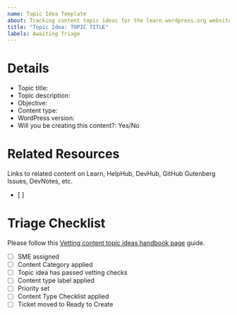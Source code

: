 ```yaml
---
name: Topic Idea Template
about: Tracking content topic ideas for the learn.wordpress.org website
title: "Topic Idea: TOPIC TITLE"
labels: Awaiting Triage
---
```


<!--
The steps to translating content on Learn WordPress can be found in the handbook: https://make.wordpress.org/training/handbook/content-localization/.

Remember to update the title of this issue. Example: Greek translation for Lesson Plan "Introduction To Common Plugins"
-->

# Details
<!-- Please describe what this content topic is about-->
- Topic title: 
- Topic description: 
- Objective: 
- Content type: 
- WordPress version: 
- Will you be creating this content?: Yes/No

# Related Resources
Links to related content on Learn, HelpHub, DevHub, GitHub Gutenberg Issues, DevNotes, etc.
- [ ]

# Triage Checklist
Please follow this [Vetting content topic ideas handbook page]() guide.

- [ ] SME assigned
- [ ] Content Category applied
- [ ] Topic idea has passed vetting checks
- [ ] Content type label applied
- [ ] Priority set
- [ ] Content Type Checklist applied
- [ ] Ticket moved to Ready to Create 
